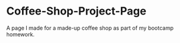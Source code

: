 # Coffee-Shop-Project-Page
A page I made for a made-up coffee shop as part of my bootcamp homework.
